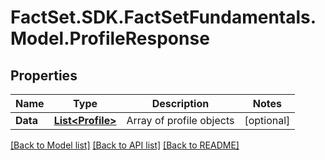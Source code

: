 # FactSet.SDK.FactSetFundamentals.Model.ProfileResponse

## Properties

Name | Type | Description | Notes
------------ | ------------- | ------------- | -------------
**Data** | [**List&lt;Profile&gt;**](Profile.md) | Array of profile objects | [optional] 

[[Back to Model list]](../README.md#documentation-for-models) [[Back to API list]](../README.md#documentation-for-api-endpoints) [[Back to README]](../README.md)

